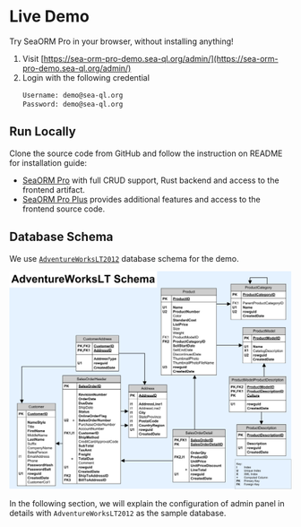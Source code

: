 # Live Demo

Try SeaORM Pro in your browser, without installing anything!

1. Visit [https://sea-orm-pro-demo.sea-ql.org/admin/](https://sea-orm-pro-demo.sea-ql.org/admin/)
2. Login with the following credential
    ```
    Username: demo@sea-ql.org
    Password: demo@sea-ql.org
    ```

## Run Locally

Clone the source code from GitHub and follow the instruction on README for installation guide:
- [SeaORM Pro](https://github.com/SeaQL/sea-orm-pro) with full CRUD support, Rust backend and access to the frontend artifact.
- [SeaORM Pro Plus](https://github.com/SeaQL/sea-orm-pro-plus) provides additional features and access to the frontend source code.

## Database Schema

We use [`AdventureWorksLT2012`](https://github.com/Microsoft/sql-server-samples/releases/tag/adventureworks2012) database schema for the demo.

<img src="/sea-orm-pro/img/AdventureWorksLT.svg" className="dark-mode" />

In the following section, we will explain the configuration of admin panel in details with `AdventureWorksLT2012` as the sample database.

